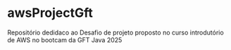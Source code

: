# awsProjectGft
Repositório dedidaco ao Desafio de projeto proposto no curso introdutório de AWS no bootcam da GFT Java 2025
